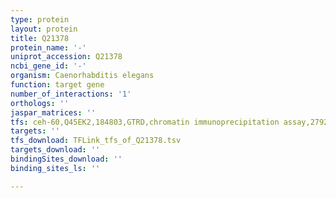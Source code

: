 ```yaml
---
type: protein
layout: protein
title: Q21378
protein_name: '-'
uniprot_accession: Q21378
ncbi_gene_id: '-'
organism: Caenorhabditis elegans
function: target gene
number_of_interactions: '1'
orthologs: ''
jaspar_matrices: ''
tfs: ceh-60,Q45EK2,184803,GTRD,chromatin immunoprecipitation assay,27924024%5Buid%5D,No
targets: ''
tfs_download: TFLink_tfs_of_Q21378.tsv
targets_download: ''
bindingSites_download: ''
binding_sites_ls: ''

---
```

